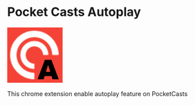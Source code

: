# Pocket Casts Autoplay
![](https://github.com/dukex/pocketcasts-autoplay/blob/master/icon.png?raw=true)

This chrome extension enable autoplay feature on PocketCasts
